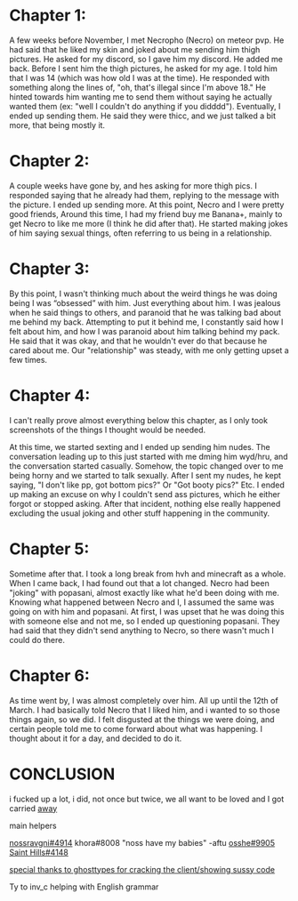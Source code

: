 # Chapter 1: 
A few weeks before November, I met Necropho (Necro) on meteor pvp. He had said that he liked my skin and joked about me sending him thigh pictures. He asked for my discord, so I gave him my discord. He added me back. Before I sent him the thigh pictures, he asked for my age. I told him that I was 14 (which was how old I was at the time). He responded with something along the lines of, "oh, that's illegal since I'm above 18." He hinted towards him wanting me to send them without saying he actually wanted them (ex: "well I couldn't do anything if you didddd"). Eventually, I ended up sending them. He said they were thicc, and we just talked a bit more, that being mostly it.

# Chapter 2: 
A couple weeks have gone by, and hes asking for more thigh pics. I responded saying that he already had them, replying to the message with the picture. I ended up sending more. At this point, Necro and I were pretty good friends, Around this time, I had my friend buy me Banana+, mainly to get Necro to like me more (I think he did after that). He started making jokes of him saying sexual things, often referring to us being in a relationship.

# Chapter 3:
 By this point, I wasn't thinking much about the weird things he was doing being I was “obsessed” with him. Just everything about him. I was jealous when he said things to others, and paranoid that he was talking bad about me behind my back. Attempting to put it behind me, I constantly said how I felt about him, and how I was paranoid about him talking behind my pack. He said that it was okay, and that he wouldn't ever do that because he cared about me. Our "relationship" was steady, with me only getting upset a few times.
# Chapter 4: 
I can't really prove almost everything below this chapter, as I only took screenshots of the things I thought would be needed.

At this time, we started sexting and I ended up sending him nudes. The conversation leading up to this just started with me dming him wyd/hru, and the conversation started casually. Somehow, the topic changed over to me being horny and we started to talk sexually. After I sent my nudes, he kept saying, "I don't like pp, got bottom pics?" Or "Got booty pics?" Etc. I ended up making an excuse on why I couldn't send ass pictures, which he either forgot or stopped asking. After that incident, nothing else really happened excluding the usual joking and other stuff happening in the community.
# Chapter 5:

 Sometime after that. I took a long break from hvh and minecraft as a whole. When I came back, I had found out that a lot changed. Necro had been "joking" with popasani, almost exactly like what he'd been doing with me. Knowing what happened between Necro and I, I assumed the same was going on with him and popasani. At first, I was upset that he was doing this with someone else and not me, so I ended up questioning popasani. They had said that they didn't send anything to Necro, so there wasn't much I could do there.
# Chapter 6:

 As time went by, I was almost completely over him. All up until the 12th of March. I had basically told Necro that I liked him, and i wanted to so those things again, so we did. I felt disgusted at the things we were doing, and certain people told me to come forward about what was happening. I thought about it for a day, and decided to do it.
# CONCLUSION 

i fucked up a lot, i did, not once but twice, we all want to be loved and I got carried [away](https://cdn.discordapp.com/attachments/952038142138023987/953130816584699954/IMG_2459.png)

main helpers

[nossravgni#4914](https://discord.gg/UEMESs2aHp)
khora#8008 "noss have my babies" -aftu
[osshe#9905](https://discord.gg/UEMESs2aHp)
[Saint Hills#4148](https://discord.gg/vv7XPRUVJS)

[special thanks to ghosttypes for cracking the client/showing sussy code](https://github.com/ReaperTechnology/rip-bplus)


Ty to inv_c helping with English grammar
